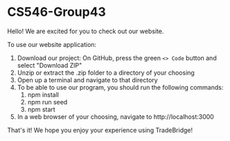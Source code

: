 # CS546-Group43

Hello! We are excited for you to check out our website.

To use our website application:

1. Download our project: On GitHub, press the green `<> Code` button and select "Download ZIP"
2. Unzip or extract the .zip folder to a directory of your choosing
3. Open up a terminal and navigate to that directory
4. To be able to use our program, you should run the following commands:
   1. npm install
   2. npm run seed
   3. npm start
5. In a web browser of your choosing, navigate to http://localhost:3000

That's it! We hope you enjoy your experience using TradeBridge!
